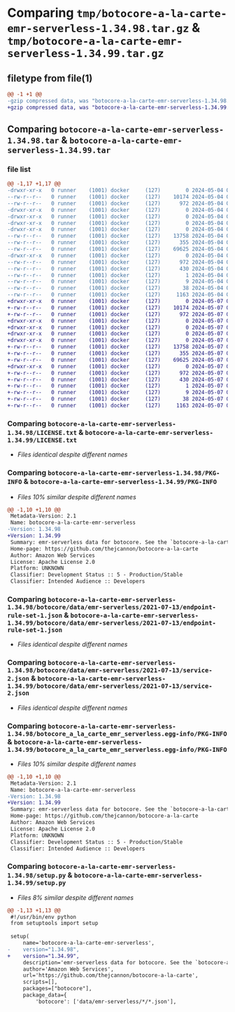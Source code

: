 # Comparing `tmp/botocore-a-la-carte-emr-serverless-1.34.98.tar.gz` & `tmp/botocore-a-la-carte-emr-serverless-1.34.99.tar.gz`

## filetype from file(1)

```diff
@@ -1 +1 @@
-gzip compressed data, was "botocore-a-la-carte-emr-serverless-1.34.98.tar", last modified: Sat May  4 01:01:27 2024, max compression
+gzip compressed data, was "botocore-a-la-carte-emr-serverless-1.34.99.tar", last modified: Tue May  7 01:02:29 2024, max compression
```

## Comparing `botocore-a-la-carte-emr-serverless-1.34.98.tar` & `botocore-a-la-carte-emr-serverless-1.34.99.tar`

### file list

```diff
@@ -1,17 +1,17 @@
-drwxr-xr-x   0 runner    (1001) docker     (127)        0 2024-05-04 01:01:27.438146 botocore-a-la-carte-emr-serverless-1.34.98/
--rw-r--r--   0 runner    (1001) docker     (127)    10174 2024-05-04 01:01:27.000000 botocore-a-la-carte-emr-serverless-1.34.98/LICENSE.txt
--rw-r--r--   0 runner    (1001) docker     (127)      972 2024-05-04 01:01:27.438146 botocore-a-la-carte-emr-serverless-1.34.98/PKG-INFO
-drwxr-xr-x   0 runner    (1001) docker     (127)        0 2024-05-04 01:01:27.434146 botocore-a-la-carte-emr-serverless-1.34.98/botocore/
-drwxr-xr-x   0 runner    (1001) docker     (127)        0 2024-05-04 01:01:27.434146 botocore-a-la-carte-emr-serverless-1.34.98/botocore/data/
-drwxr-xr-x   0 runner    (1001) docker     (127)        0 2024-05-04 01:01:27.434146 botocore-a-la-carte-emr-serverless-1.34.98/botocore/data/emr-serverless/
-drwxr-xr-x   0 runner    (1001) docker     (127)        0 2024-05-04 01:01:27.434146 botocore-a-la-carte-emr-serverless-1.34.98/botocore/data/emr-serverless/2021-07-13/
--rw-r--r--   0 runner    (1001) docker     (127)    13758 2024-05-04 01:01:11.000000 botocore-a-la-carte-emr-serverless-1.34.98/botocore/data/emr-serverless/2021-07-13/endpoint-rule-set-1.json
--rw-r--r--   0 runner    (1001) docker     (127)      355 2024-05-04 01:01:11.000000 botocore-a-la-carte-emr-serverless-1.34.98/botocore/data/emr-serverless/2021-07-13/paginators-1.json
--rw-r--r--   0 runner    (1001) docker     (127)    69625 2024-05-04 01:01:11.000000 botocore-a-la-carte-emr-serverless-1.34.98/botocore/data/emr-serverless/2021-07-13/service-2.json
-drwxr-xr-x   0 runner    (1001) docker     (127)        0 2024-05-04 01:01:27.438146 botocore-a-la-carte-emr-serverless-1.34.98/botocore_a_la_carte_emr_serverless.egg-info/
--rw-r--r--   0 runner    (1001) docker     (127)      972 2024-05-04 01:01:27.000000 botocore-a-la-carte-emr-serverless-1.34.98/botocore_a_la_carte_emr_serverless.egg-info/PKG-INFO
--rw-r--r--   0 runner    (1001) docker     (127)      430 2024-05-04 01:01:27.000000 botocore-a-la-carte-emr-serverless-1.34.98/botocore_a_la_carte_emr_serverless.egg-info/SOURCES.txt
--rw-r--r--   0 runner    (1001) docker     (127)        1 2024-05-04 01:01:27.000000 botocore-a-la-carte-emr-serverless-1.34.98/botocore_a_la_carte_emr_serverless.egg-info/dependency_links.txt
--rw-r--r--   0 runner    (1001) docker     (127)        9 2024-05-04 01:01:27.000000 botocore-a-la-carte-emr-serverless-1.34.98/botocore_a_la_carte_emr_serverless.egg-info/top_level.txt
--rw-r--r--   0 runner    (1001) docker     (127)       38 2024-05-04 01:01:27.438146 botocore-a-la-carte-emr-serverless-1.34.98/setup.cfg
--rw-r--r--   0 runner    (1001) docker     (127)     1163 2024-05-04 01:01:27.000000 botocore-a-la-carte-emr-serverless-1.34.98/setup.py
+drwxr-xr-x   0 runner    (1001) docker     (127)        0 2024-05-07 01:02:29.468097 botocore-a-la-carte-emr-serverless-1.34.99/
+-rw-r--r--   0 runner    (1001) docker     (127)    10174 2024-05-07 01:02:29.000000 botocore-a-la-carte-emr-serverless-1.34.99/LICENSE.txt
+-rw-r--r--   0 runner    (1001) docker     (127)      972 2024-05-07 01:02:29.468097 botocore-a-la-carte-emr-serverless-1.34.99/PKG-INFO
+drwxr-xr-x   0 runner    (1001) docker     (127)        0 2024-05-07 01:02:29.468097 botocore-a-la-carte-emr-serverless-1.34.99/botocore/
+drwxr-xr-x   0 runner    (1001) docker     (127)        0 2024-05-07 01:02:29.468097 botocore-a-la-carte-emr-serverless-1.34.99/botocore/data/
+drwxr-xr-x   0 runner    (1001) docker     (127)        0 2024-05-07 01:02:29.468097 botocore-a-la-carte-emr-serverless-1.34.99/botocore/data/emr-serverless/
+drwxr-xr-x   0 runner    (1001) docker     (127)        0 2024-05-07 01:02:29.468097 botocore-a-la-carte-emr-serverless-1.34.99/botocore/data/emr-serverless/2021-07-13/
+-rw-r--r--   0 runner    (1001) docker     (127)    13758 2024-05-07 01:02:10.000000 botocore-a-la-carte-emr-serverless-1.34.99/botocore/data/emr-serverless/2021-07-13/endpoint-rule-set-1.json
+-rw-r--r--   0 runner    (1001) docker     (127)      355 2024-05-07 01:02:10.000000 botocore-a-la-carte-emr-serverless-1.34.99/botocore/data/emr-serverless/2021-07-13/paginators-1.json
+-rw-r--r--   0 runner    (1001) docker     (127)    69625 2024-05-07 01:02:10.000000 botocore-a-la-carte-emr-serverless-1.34.99/botocore/data/emr-serverless/2021-07-13/service-2.json
+drwxr-xr-x   0 runner    (1001) docker     (127)        0 2024-05-07 01:02:29.468097 botocore-a-la-carte-emr-serverless-1.34.99/botocore_a_la_carte_emr_serverless.egg-info/
+-rw-r--r--   0 runner    (1001) docker     (127)      972 2024-05-07 01:02:29.000000 botocore-a-la-carte-emr-serverless-1.34.99/botocore_a_la_carte_emr_serverless.egg-info/PKG-INFO
+-rw-r--r--   0 runner    (1001) docker     (127)      430 2024-05-07 01:02:29.000000 botocore-a-la-carte-emr-serverless-1.34.99/botocore_a_la_carte_emr_serverless.egg-info/SOURCES.txt
+-rw-r--r--   0 runner    (1001) docker     (127)        1 2024-05-07 01:02:29.000000 botocore-a-la-carte-emr-serverless-1.34.99/botocore_a_la_carte_emr_serverless.egg-info/dependency_links.txt
+-rw-r--r--   0 runner    (1001) docker     (127)        9 2024-05-07 01:02:29.000000 botocore-a-la-carte-emr-serverless-1.34.99/botocore_a_la_carte_emr_serverless.egg-info/top_level.txt
+-rw-r--r--   0 runner    (1001) docker     (127)       38 2024-05-07 01:02:29.468097 botocore-a-la-carte-emr-serverless-1.34.99/setup.cfg
+-rw-r--r--   0 runner    (1001) docker     (127)     1163 2024-05-07 01:02:29.000000 botocore-a-la-carte-emr-serverless-1.34.99/setup.py
```

### Comparing `botocore-a-la-carte-emr-serverless-1.34.98/LICENSE.txt` & `botocore-a-la-carte-emr-serverless-1.34.99/LICENSE.txt`

 * *Files identical despite different names*

### Comparing `botocore-a-la-carte-emr-serverless-1.34.98/PKG-INFO` & `botocore-a-la-carte-emr-serverless-1.34.99/PKG-INFO`

 * *Files 10% similar despite different names*

```diff
@@ -1,10 +1,10 @@
 Metadata-Version: 2.1
 Name: botocore-a-la-carte-emr-serverless
-Version: 1.34.98
+Version: 1.34.99
 Summary: emr-serverless data for botocore. See the `botocore-a-la-carte` package for more info.
 Home-page: https://github.com/thejcannon/botocore-a-la-carte
 Author: Amazon Web Services
 License: Apache License 2.0
 Platform: UNKNOWN
 Classifier: Development Status :: 5 - Production/Stable
 Classifier: Intended Audience :: Developers
```

### Comparing `botocore-a-la-carte-emr-serverless-1.34.98/botocore/data/emr-serverless/2021-07-13/endpoint-rule-set-1.json` & `botocore-a-la-carte-emr-serverless-1.34.99/botocore/data/emr-serverless/2021-07-13/endpoint-rule-set-1.json`

 * *Files identical despite different names*

### Comparing `botocore-a-la-carte-emr-serverless-1.34.98/botocore/data/emr-serverless/2021-07-13/service-2.json` & `botocore-a-la-carte-emr-serverless-1.34.99/botocore/data/emr-serverless/2021-07-13/service-2.json`

 * *Files identical despite different names*

### Comparing `botocore-a-la-carte-emr-serverless-1.34.98/botocore_a_la_carte_emr_serverless.egg-info/PKG-INFO` & `botocore-a-la-carte-emr-serverless-1.34.99/botocore_a_la_carte_emr_serverless.egg-info/PKG-INFO`

 * *Files 10% similar despite different names*

```diff
@@ -1,10 +1,10 @@
 Metadata-Version: 2.1
 Name: botocore-a-la-carte-emr-serverless
-Version: 1.34.98
+Version: 1.34.99
 Summary: emr-serverless data for botocore. See the `botocore-a-la-carte` package for more info.
 Home-page: https://github.com/thejcannon/botocore-a-la-carte
 Author: Amazon Web Services
 License: Apache License 2.0
 Platform: UNKNOWN
 Classifier: Development Status :: 5 - Production/Stable
 Classifier: Intended Audience :: Developers
```

### Comparing `botocore-a-la-carte-emr-serverless-1.34.98/setup.py` & `botocore-a-la-carte-emr-serverless-1.34.99/setup.py`

 * *Files 8% similar despite different names*

```diff
@@ -1,13 +1,13 @@
 #!/usr/bin/env python
 from setuptools import setup
 
 setup(
     name='botocore-a-la-carte-emr-serverless',
-    version="1.34.98",
+    version="1.34.99",
     description='emr-serverless data for botocore. See the `botocore-a-la-carte` package for more info.',
     author='Amazon Web Services',
     url='https://github.com/thejcannon/botocore-a-la-carte',
     scripts=[],
     packages=["botocore"],
     package_data={
         'botocore': ['data/emr-serverless/*/*.json'],
```

